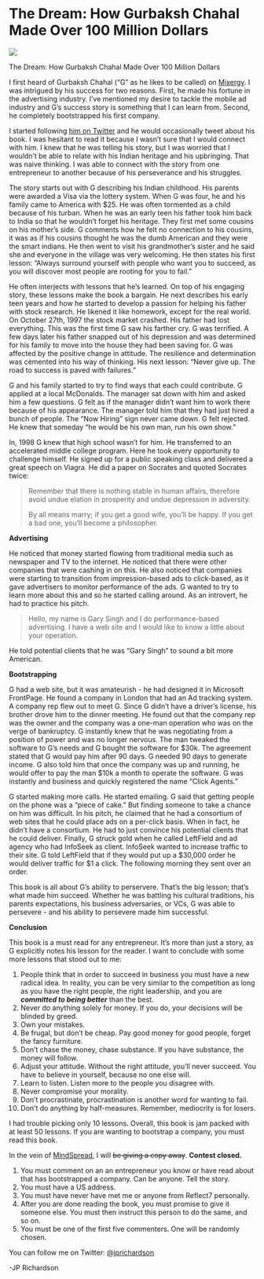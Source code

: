 <!--
id: 783919676
link: http://loudjet.com/a/the-dream-gurbaksh-chahal
slug: the-dream-gurbaksh-chahal
date: Wed Jul 07 2010 23:52:00 GMT-0500 (CDT)
publish: 2010-07-07
tags: book-review
-->


The Dream: How Gurbaksh Chahal Made Over 100 Million Dollars
============================================================

![](http://media.tumblr.com/tumblr_l582dtp6xl1qzbc4f.jpg)

The Dream: How Gurbaksh Chahal Made Over 100 Million Dollars

I first heard of Gurbaksh Chahal (“G” as he likes to be called) on
[Mixergy](http://mixergy.com/gurbaksh-chahal). I was intrigued by his
success for two reasons. First, he made his fortune in the advertising
industry. I’ve mentioned my desire to tackle the mobile ad industry and
G’s success story is something that I can learn from. Second, he
completely bootstrapped his first company.

I started following [him on Twitter](http://twitter.com/gchahal) and he
would occasionally tweet about his book. I was hesitant to read it
because I wasn’t sure that I would connect with him. I knew that he was
telling his story, but I was worried that I wouldn’t be able to relate
with his Indian heritage and his upbringing. That was naive thinking. I
was able to connect with the story from one entrepreneur to another
because of his perseverance and his struggles.

The story starts out with G describing his Indian childhood. His parents
were awarded a Visa via the lottery system. When G was four, he and his
family came to America with \$25. He was often tormented as a child
because of his turban. When he was an early teen his father took him
back to India so that he wouldn’t forget his heritage. They first met
some cousins on his mother’s side. G comments how he felt no connection
to his cousins, it was as if his cousins thought he was the dumb
American and they were the smart indians. He then went to visit his
grandmother’s sister and he said she and everyone in the village was
very welcoming. He then states his first lesson: “Always surround
yourself with people who want you to succeed, as you will discover most
people are rooting for you to fail.”

He often interjects with lessons that he’s learned. On top of his
engaging story, these lessons make the book a bargain. He next describes
his early teen years and how he started to develop a passion for helping
his father with stock research. He likened it like homework, except for
the real world. On October 27th, 1997 the stock market crashed. His
father had lost everything. This was the first time G saw his farther
cry. G was terrified. A few days later his father snapped out of his
depression and was determined for his family to move into the house they
had been saving for. G was affected by the positive change in attitude.
The resilience and determination was cemented into his way of thinking.
His next lesson: “Never give up. The road to success is paved with
failures.”

G and his family started to try to find ways that each could contribute.
G applied at a local McDonalds. The manager sat down with him and asked
him a few questions. G felt as if the manager didn’t want him to work
there because of his appearance. The manager told him that they had just
hired a bunch of people. The “Now Hiring” sign never came down. G felt
rejected. He knew that someday “he would be his own man, run his own
show.”

In, 1998 G knew that high school wasn’t for him. He transferred to an
accelerated middle college program. Here he took every opportunity to
challenge himself. He signed up for a public speaking class and
delivered a great speech on Viagra. He did a paper on Socrates and
quoted Socrates twice:

> Remember that there is nothing stable in human affairs, therefore
> avoid undue elation in prosperity and undue depression in adversity.
>
> By all means marry; if you get a good wife, you’ll be happy. If you
> get a bad one, you’ll become a philosopher.

**Advertising**

He noticed that money started flowing from traditional media such as
newspaper and TV to the internet. He noticed that there were other
companies that were cashing in on this. He also noticed that companies
were starting to transition from impression-based ads to click-based, as
it gave advertisers to monitor performance of the ads. G wanted to try
to learn more about this and so he started calling around. As an
introvert, he had to practice his pitch.

> Hello, my name is Gary Singh and I do performance-based advertising. I
> have a web site and I would like to know a little about your
> operation.

He told potential clients that he was “Gary Singh” to sound a bit more
American.

**Bootstrapping**

G had a web site, but it was amateurish - he had designed it in
Microsoft FrontPage. He found a company in London that had an Ad
tracking system. A company rep flew out to meet G. Since G didn’t have a
driver’s license, his brother drove him to the dinner meeting. He found
out that the company rep was the owner and the company was a one-man
operation who was on the verge of bankruptcy. G instantly knew that he
was negotiating from a position of power and was no longer nervous. The
man tweaked the software to G’s needs and G bought the software for
\$30k. The agreement stated that G would pay him after 90 days. G needed
90 days to generate income. G also told him that once the company was up
and running, he would offer to pay the man \$10k a month to operate the
software. G was instantly and business and quickly registered the name
“Click Agents.” 

G started making more calls. He started emailing. G said that getting
people on the phone was a “piece of cake.” But finding someone to take a
chance on him was difficult. In his pitch, he claimed that he had a
consortium of web sites that he could place ads on a per-click basis.
When in fact, he didn’t have a consortium. He had to just convince his
potential clients that he could deliver. Finally, G struck gold when he
called LeftField and ad agency who had InfoSeek as client. InfoSeek
wanted to increase traffic to their site. G told LeftField that if they
would put up a \$30,000 order he would deliver traffic for \$1 a click.
The following morning they sent over an order.

This book is all about G’s ability to perservere. That’s the big lesson;
that’s what made him succeed. Whether he was battling his cultural
traditions, his parents expectations, his business adversaries, or VCs,
G was able to persevere - and his ability to persevere made him
successful.

**Conclusion**

This book is a must read for any entrepreneur. It’s more than just a
story, as G explicitly notes his lesson for the reader. I want to
conclude with some more lessons that stood out to me:

1.  People think that in order to succeed in business you must have a
    new radical idea. In reality, you can be very similar to the
    competition as long as you have the right people, the right
    leadership, and you are ***committed to being better*** than the
    best.
2.  Never do anything solely for money. If you do, your decisions will
    be blinded by greed.
3.  Own your mistakes.
4.  Be frugal, but don’t be cheap. Pay good money for good people,
    forget the fancy furniture.
5.  Don’t chase the money, chase substance. If you have substance, the
    money will follow.
6.  Adjust your attitude. Without the right attitude, you’ll never
    succeed. You have to believe in yourself, because no one else will.
7.  Learn to listen. Listen more to the people you disagree with.
8.  Never compromise your morality.
9.  Don’t procrastinate, procrastination is another word for wanting to
    fail.
10. Don’t do anything by half-measures. Remember, mediocrity is for
    losers.

I had trouble picking only 10 lessons. Overall, this book is jam packed
with at least 50 lessons. If you are wanting to bootstrap a company, you
must read this book.

In the vein of
[MindSpread](http://loudjet.com/a/announcing-mindspread),
I will ~~be giving a copy away~~. **Contest closed.**

1.  You must comment on an an entrepreneur you know or have read about
    that has bootstrapped a company. Can be anyone. Tell the story.
2.  You must have a US address.
3.  You must have never have met me or anyone from Reflect7 personally.
4.  After you are done reading the book, you must promise to give it
    someone else. You must then instruct this person to do the same, and
    so on.
5.  You must be one of the first five commenters. One will be randomly
    chosen.

You can follow me on Twitter:
[@jprichardson](http://twitter.com/jprichardson)

-JP Richardson

